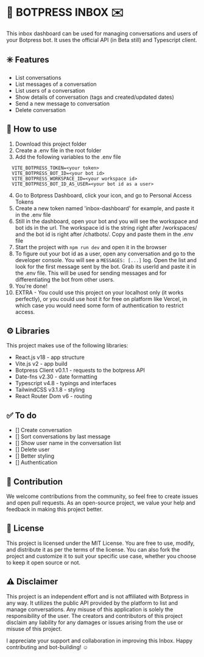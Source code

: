 # 🤖 BOTPRESS INBOX ✉️

This inbox dashboard can be used for managing conversations and users of your Botpress bot. It uses the official API (in Beta still) and Typescript client.

## ✳️ Features

-   List conversations
-   List messages of a conversation
-   List users of a conversation
-   Show details of conversation (tags and created/updated dates)
-   Send a new message to conversation
-   Delete conversation

## 💬 How to use

1. Download this project folder
2. Create a .env file in the root folder
3. Add the following variables to the .env file
 ```
   VITE_BOTPRESS_TOKEN=<your token>
   VITE_BOTPRESS_BOT_ID=<your bot id>
   VITE_BOTPRESS_WORKSPACE_ID=<your workspace id>
   VITE_BOTPRESS_BOT_ID_AS_USER=<your bot id as a user>
```
4. Go to Botpress Dashboard, click your icon, and go to Personal Access Tokens
5. Create a new token named 'inbox-dashboard' for example, and paste it in the .env file
6. Still in the dashboard, open your bot and you will see the workspace and bot ids in the url. The workspace id is the string right after /workspaces/ and the bot id is right after /chatbots/. Copy and paste them in the .env file
7. Start the project with `npm run dev` and open it in the browser
8. To figure out your bot id as a user, open any conversation and go to the developer console. You will see a `MESSAGES: [...]` log. Open the list and look for the first message sent by the bot. Grab its userId and paste it in the .env file. This will be used for sending messages and for differentiating the bot from other users.
9. You're done!
10. EXTRA - You could use this project on your localhost only (it works perfectly), or you could use host it for free on platform like Vercel, in which case you would need some form of authentication to restrict access.

## ⚙️ Libraries

This project makes use of the following libraries:

-   React.js v18 - app structure
-   Vite.js v2 - app build
-   Botpress Client v0.1.1 - requests to the botpress API
-   Date-fns v2.30 - date formatting
-   Typescript v4.8 - typings and interfaces
-   TailwindCSS v3.1.8 - styling
-   React Router Dom v6 - routing

## ✅ To do

-   [] Create conversation
-   [] Sort conversations by last message
-   [] Show user name in the conversation list
-   [] Delete user
-   [] Better styling
-   [] Authentication

## 👥 Contribution

We welcome contributions from the community, so feel free to create issues and open pull requests. As an open-source project, we value your help and feedback in making this project better.

## 📃 License

This project is licensed under the MIT License. You are free to use, modify, and distribute it as per the terms of the license. You can also fork the project and customize it to suit your specific use case, whether you choose to keep it open source or not.

## ⚠️ Disclaimer

This project is an independent effort and is not affiliated with Botpress in any way. It utilizes the public API provided by the platform to list and manage conversations. Any misuse of this application is solely the responsibility of the user. The creators and contributors of this project disclaim any liability for any damages or issues arising from the use or misuse of this project.

I appreciate your support and collaboration in improving this Inbox. Happy contributing and bot-building! ☺️
